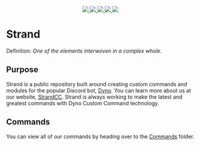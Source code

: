 <div align="center">

  <a href="https://discord.gg/dyno">
    <img src="https://img.shields.io/discord/203039963636301824.svg?label=Dyno%27s%20Server&logo=Discord&style=for-the-badge">
  </a>

  <a href="https://strandcc.tk">
    <img src="https://img.shields.io/website-up-down-green-red/https/strandcc.tk.svg?label=Our%20Website&style=for-the-badge">
  </a>

  <a href="https://dyno.gg">
    <img src="https://img.shields.io/website-up-down-green-red/https/dyno.gg.svg?label=Dyno%27s%20Website&style=for-the-badge">
  </a>
  
  <a href="https://twitter.com/dynodiscord">
    <img src="https://img.shields.io/twitter/follow/dynodiscord.svg?label=Follow%20Dyno&logo=Twitter&style=for-the-badge">
  </a>
  
  <a href="https://www.reddit.com/r/Dynodiscord/">
    <img src="https://img.shields.io/badge/Dyno's%20Subreddit-Click%20here-green.svg?style=for-the-badge">
  </a>
</div>

# Strand

Definition: *One of the elements interwoven in a complex whole.*

## Purpose
Strand is a public repository built around creating custom commands and modules for the popular Discord bot, [Dyno](https://dyno.gg). You can learn more about us at our website, [StrandCC](https://strandcc.tk). Strand is always working to make the latest and greatest commands with Dyno Custom Command technology.

## Commands
You can view all of our commands by heading over to the [Commands](https://github.com/Strand-Custom-Commands/Strand-Custom-Commands/tree/master/Commands) folder.
